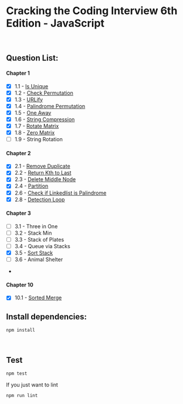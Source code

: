 # Cracking the Coding Interview 6th Edition - JavaScript

<br>

## Question List:
 
#### Chapter 1
- [x] 1.1 - [Is Unique](lib/data-structures/chapter-1/1_1.js)
- [x] 1.2 - [Check Permutation](lib/data-structures/chapter-1/1_2.js)
- [x] 1.3 - [URLify](lib/data-structures/chapter-1/1_3.js)
- [x] 1.4 - [Palindrome Permutation](lib/data-structures/chapter-1/1_4.js)
- [x] 1.5 - [One Away](lib/data-structures/chapter-1/1_5.js)
- [x] 1.6 - [String Compression](lib/data-structures/chapter-1/1_6.js)
- [x] 1.7 - [Rotate Matrix](lib/data-structures/chapter-1/1_7.js)
- [x] 1.8 - [Zero Matrix](lib/data-structures/chapter-1/1_8.js)
- [ ] 1.9 - String Rotation

#### Chapter 2
- [x] 2.1 - [Remove Duplicate](lib/data-structures/chapter-2/2_1.js)
- [x] 2.2 - [Return Kth to Last](lib/data-structures/chapter-2/2_2.js)
- [x] 2.3 - [Delete Middle Node](lib/data-structures/chapter-2/2_3.js)
- [x] 2.4 - [Partition](lib/data-structures/chapter-2/2_4.js)
- [x] 2.6 - [Check if Linkedlist is Palindrome](lib/data-structures/chapter-2/2_6.js)
- [x] 2.8 - [Detection Loop](lib/data-structures/chapter-2/2_8.js)

#### Chapter 3
- [ ] 3.1 - Three in One
- [ ] 3.2 - Stack Min
- [ ] 3.3 - Stack of Plates
- [ ] 3.4 - Queue via Stacks
- [x] 3.5 - [Sort Stack](lib/data-structures/chapter-3/3_5.js)
- [ ] 3.6 - Animal Shelter
- 


#### Chapter 10
- [x] 10.1 - [Sorted Merge](lib/data-structures/chapter-10/10_1.js)


## Install dependencies:
```bash
npm install
```

<br>

## Test

```bash
npm test
```

If you just want to lint
```bash
npm run lint
```

<br>
